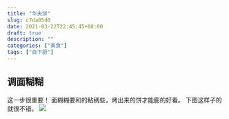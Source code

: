 ```yaml
---
title: "华夫饼"
slug: c7da05d0
date: 2021-03-22T22:45:45+08:00
draft: true
description: ""
categories: ["美食"]
tags: ["自下厨"]
---
```


## 调面糊糊
这一步很重要！
面糊糊要和的粘稠些，烤出来的饼才能膨的好看。
下图这样子的就很不错。
![](https://www.notion.so/image/https%3A%2F%2Fs3-us-west-2.amazonaws.com%2Fsecure.notion-static.com%2F52f8f406-94b9-4130-9f37-824d12345efa%2FIMG_2737.heic?table=block&id=2e563731-af70-40f7-a726-38f937ec57d0&cache=v2)

